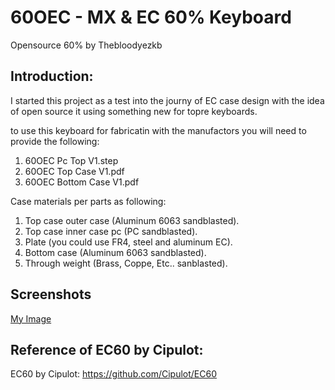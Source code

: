 # 60OEC - MX & EC 60% Keyboard

Opensource 60% by Thebloodyezkb

## Introduction:
I started this project as a test into the journy of EC case design with the idea of open source it using something new for topre keyboards.

to use this keyboard for fabricatin with the manufactors you will need to provide the following:
1. 60OEC Pc Top V1.step
2. 60OEC Top Case V1.pdf
3. 60OEC Bottom Case V1.pdf

Case materials per parts as following:
1. Top case outer case (Aluminum 6063 sandblasted).
2. Top case inner case pc (PC sandblasted).
3. Plate (you could use FR4, steel and aluminum EC).
4. Bottom case (Aluminum 6063 sandblasted).
5. Through weight (Brass, Coppe, Etc.. sanblasted).

## Screenshots
[My Image](pic/Capture1.PNG)
## Reference of EC60 by Cipulot:
EC60 by Cipulot: https://github.com/Cipulot/EC60
